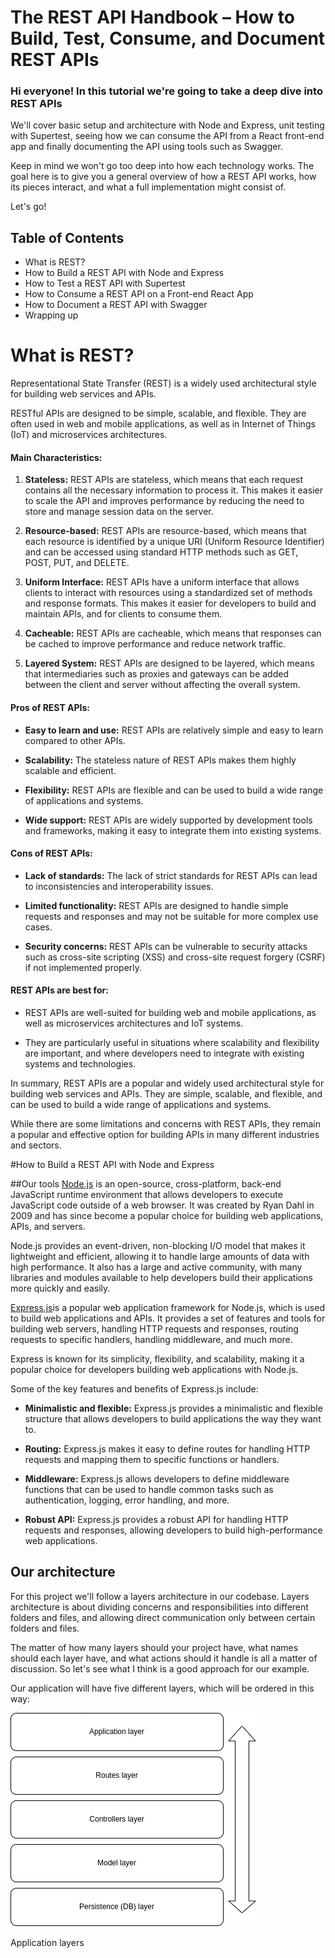 # The REST API Handbook – How to Build, Test, Consume, and Document REST APIs

### Hi everyone! In this tutorial we're going to take a deep dive into REST APIs

We'll cover basic setup and architecture with Node and Express, unit testing with Supertest, seeing how we can consume the API from a React front-end app and finally documenting the API using tools such as Swagger.

Keep in mind we won't go too deep into how each technology works. The goal here is to give you a general overview of how a REST API works, how its pieces interact, and what a full implementation might consist of.

Let's go!

## Table of Contents

- What is REST?
- How to Build a REST API with Node and Express
- How to Test a REST API with Supertest
- How to Consume a REST API on a Front-end React App
- How to Document a REST API with Swagger
- Wrapping up

# What is REST?

Representational State Transfer (REST) is a widely used architectural style for building web services and APIs.

RESTful APIs are designed to be simple, scalable, and flexible. They are often used in web and mobile applications, as well as in Internet of Things (IoT) and microservices architectures.

#### Main Characteristics:

1. **Stateless:** REST APIs are stateless, which means that each request contains all the necessary information to process it. This makes it easier to scale the API and improves performance by reducing the need to store and manage session data on the server.

2. **Resource-based:** REST APIs are resource-based, which means that each resource is identified by a unique URI (Uniform Resource Identifier) and can be accessed using standard HTTP methods such as GET, POST, PUT, and DELETE.

3. **Uniform Interface:** REST APIs have a uniform interface that allows clients to interact with resources using a standardized set of methods and response formats. This makes it easier for developers to build and maintain APIs, and for clients to consume them.

4. **Cacheable:** REST APIs are cacheable, which means that responses can be cached to improve performance and reduce network traffic.

5. **Layered System:** REST APIs are designed to be layered, which means that intermediaries such as proxies and gateways can be added between the client and server without affecting the overall system.

#### Pros of REST APIs:

- **Easy to learn and use:** REST APIs are relatively simple and easy to learn compared to other APIs.

- **Scalability:** The stateless nature of REST APIs makes them highly scalable and efficient.

- **Flexibility:** REST APIs are flexible and can be used to build a wide range of applications and systems.

- **Wide support:** REST APIs are widely supported by development tools and frameworks, making it easy to integrate them into existing systems.

#### Cons of REST APIs:

- **Lack of standards:** The lack of strict standards for REST APIs can lead to inconsistencies and interoperability issues.

- **Limited functionality:** REST APIs are designed to handle simple requests and responses and may not be suitable for more complex use cases.

- **Security concerns:** REST APIs can be vulnerable to security attacks such as cross-site scripting (XSS) and cross-site request forgery (CSRF) if not implemented properly.

#### REST APIs are best for:

- REST APIs are well-suited for building web and mobile applications, as well as microservices architectures and IoT systems.

- They are particularly useful in situations where scalability and flexibility are important, and where developers need to integrate with existing systems and technologies.

In summary, REST APIs are a popular and widely used architectural style for building web services and APIs. They are simple, scalable, and flexible, and can be used to build a wide range of applications and systems.

While there are some limitations and concerns with REST APIs, they remain a popular and effective option for building APIs in many different industries and sectors.

#How to Build a REST API with Node and Express

##Our tools
[Node.js](https://nodejs.org/en) is an open-source, cross-platform, back-end JavaScript runtime environment that allows developers to execute JavaScript code outside of a web browser. It was created by Ryan Dahl in 2009 and has since become a popular choice for building web applications, APIs, and servers.

Node.js provides an event-driven, non-blocking I/O model that makes it lightweight and efficient, allowing it to handle large amounts of data with high performance. It also has a large and active community, with many libraries and modules available to help developers build their applications more quickly and easily.

[Express.js](https://expressjs.com/)is a popular web application framework for Node.js, which is used to build web applications and APIs. It provides a set of features and tools for building web servers, handling HTTP requests and responses, routing requests to specific handlers, handling middleware, and much more.

Express is known for its simplicity, flexibility, and scalability, making it a popular choice for developers building web applications with Node.js.

Some of the key features and benefits of Express.js include:

- **Minimalistic and flexible:** Express.js provides a minimalistic and flexible structure that allows developers to build applications the way they want to.

- **Routing:** Express.js makes it easy to define routes for handling HTTP requests and mapping them to specific functions or handlers.

- **Middleware:** Express.js allows developers to define middleware functions that can be used to handle common tasks such as authentication, logging, error handling, and more.

- **Robust API:** Express.js provides a robust API for handling HTTP requests and responses, allowing developers to build high-performance web applications.

## Our architecture

For this project we'll follow a layers architecture in our codebase. Layers architecture is about dividing concerns and responsibilities into different folders and files, and allowing direct communication only between certain folders and files.

The matter of how many layers should your project have, what names should each layer have, and what actions should it handle is all a matter of discussion. So let's see what I think is a good approach for our example.

Our application will have five different layers, which will be ordered in this way:

![alt text](https://github.com/Michael-Wilburn/Pets-REST-API-/blob/main/architecture.png)

Application layers

